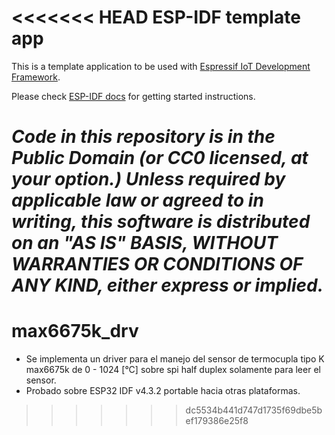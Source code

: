 <<<<<<< HEAD
ESP-IDF template app
====================

This is a template application to be used with [Espressif IoT Development Framework](https://github.com/espressif/esp-idf).

Please check [ESP-IDF docs](https://docs.espressif.com/projects/esp-idf/en/latest/get-started/index.html) for getting started instructions.

*Code in this repository is in the Public Domain (or CC0 licensed, at your option.)
Unless required by applicable law or agreed to in writing, this
software is distributed on an "AS IS" BASIS, WITHOUT WARRANTIES OR
CONDITIONS OF ANY KIND, either express or implied.*
=======
# max6675k_drv
  - Se implementa un driver para el manejo del sensor de termocupla tipo K max6675k de 0 - 1024 [°C] sobre spi half duplex solamente para leer el sensor. 
  - Probado sobre ESP32 IDF v4.3.2 portable hacia otras plataformas.
>>>>>>> dc5534b441d747d1735f69dbe5bef179386e25f8
